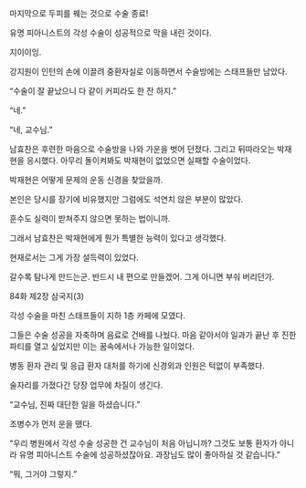 마지막으로 두피를 꿰는 것으로 수술 종료!

유명 피아니스트의 각성 수술이 성공적으로 막을 내린 것이다.

지이이잉.

강지원이 인턴의 손에 이끌려 중환자실로 이동하면서 수술방에는 스태프들만 남았다.

“수술이 잘 끝났으니 다 같이 커피라도 한 잔 하지.”

“네.”

“네, 교수님.”

남효찬은 후련한 마음으로 수술방을 나와 가운을 벗어 던졌다. 그리고 뒤따라오는 박재현을 응시했다. 아무리 돌이켜봐도 박재현이 없었으면 실패할 수술이었다.

박재현은 어떻게 문제의 운동 신경을 찾았을까.

본인은 당시를 장기에 비유했지만 그럼에도 석연치 않은 부분이 많았다.

훈수도 실력이 받쳐주지 않으면 못하는 법이니까.

그래서 남효찬은 박재현에게 뭔가 특별한 능력이 있다고 생각했다.

현재로서는 그게 가장 설득력이 있었다.

갈수록 탐나게 만드는군. 반드시 내 편으로 만들겠어. 그게 아니면 부숴 버리던가.

84화 제2장 삼국지(3)

각성 수술을 마친 스태프들이 지하 1층 카페에 모였다.

그들은 수술 성공을 자축하며 음료로 건배를 나눴다. 마음 같아서야 일과가 끝난 후 진한 파티를 열고 싶었지만 이는 꿈속에서나 가능한 일이었다.

병동 환자 관리 및 응급 환자 대처를 하기에 신경외과 인원은 턱없이 부족했다.

술자리를 가졌다간 당장 업무에 차질이 생긴다.

“교수님, 진짜 대단한 일을 하셨습니다.”

조병수가 먼저 운을 뗐다.

“우리 병원에서 각성 수술 성공한 건 교수님이 처음 아닙니까? 그것도 보통 환자가 아니라 유명 피아니스트 수술에 성공하셨잖아요. 과장님도 많이 좋아하실 것 같습니다.”

“뭐, 그거야 그렇지.”